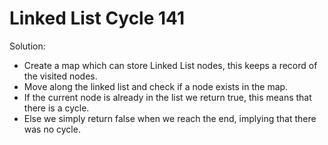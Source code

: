 # Linked List Cycle 141
Solution:
- Create a map which can store Linked List nodes, this keeps a record of the visited nodes.
- Move along the linked list and check if a node exists in the map.
- If the current node is already in the list we return true, this means that there is a cycle.
- Else we simply return false when we reach the end, implying that there was no cycle.

